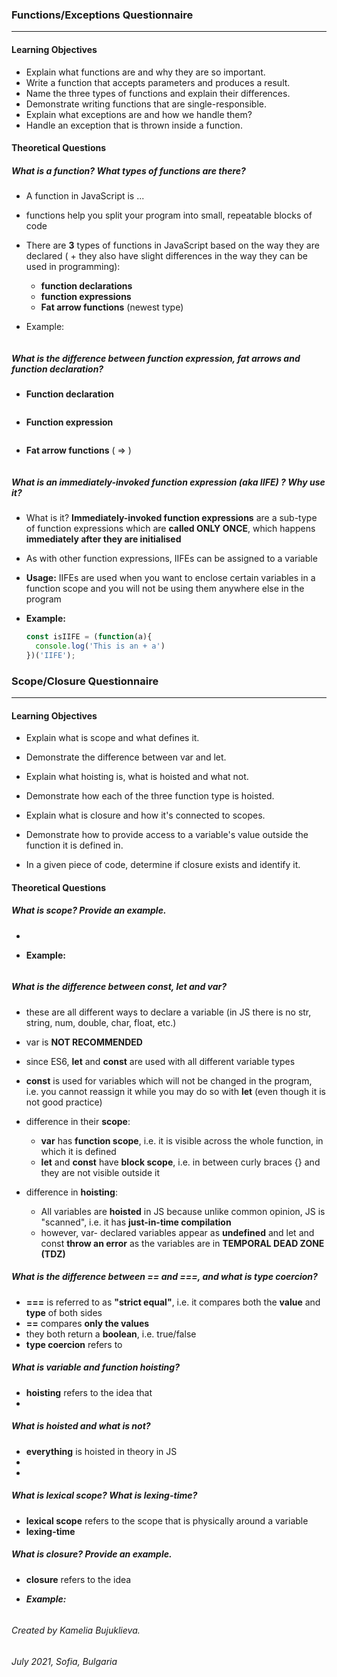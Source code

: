 ### Functions/Exceptions Questionnaire

-------



#### Learning Objectives

- Explain what functions are and why they are so important.
- Write a function that accepts parameters and produces a result.
- Name the three types of functions and explain their differences.
- Demonstrate writing functions that are single-responsible.
- Explain what exceptions are and how we handle them?
- Handle an exception that is thrown inside a function.

#### Theoretical Questions 

##### What is a function? What types of functions are there?

- A function in JavaScript is ...

- functions help you split your program into small, repeatable blocks of code

- There are **3** types of functions in JavaScript based on the way they are declared ( + they also have slight differences in the way they can be used in programming):

  - **function declarations**
  - **function expressions**
  - **Fat arrow functions** (newest type)

- Example:

  ```javascript
  
  ```

##### What is the difference between function expression, fat arrows and function declaration?

- **Function declaration**

  ```javascript
  
  ```

  

- **Function expression**

  ```javascript
  
  ```

  

- **Fat arrow functions** ( => )

  ```javascript
  
  ```

  

#####  What is an immediately-invoked function expression (aka IIFE) ? Why use it?

-  What is it?  **Immediately-invoked function expressions** are a sub-type of function expressions which are **called ONLY ONCE**, which happens **immediately after they are initialised** 

- As with other function expressions, IIFEs can be assigned to a variable

- **Usage:** IIFEs are used when you want to enclose certain variables in a function scope and you will not be using them anywhere else in the program

- **Example:**

  ```javascript
  const isIIFE = (function(a){
    console.log('This is an + a')
  })('IIFE');
  ```

  
### Scope/Closure Questionnaire

-------



#### Learning Objectives

- Explain what is scope and what defines it.

- Demonstrate the difference between var and let.

- Explain what hoisting is, what is hoisted and what not.

- Demonstrate how each of the three function type is hoisted.

- Explain what is closure and how it's connected to scopes.

- Demonstrate how to provide access to a variable's value outside the function it is defined in.

- In a given piece of code, determine if closure exists and identify it.

  

#### Theoretical Questions 

##### What is scope? Provide an example.

- 

- **Example:**

  ```javascript
  
  ```

##### What is the difference between const, let and var?

- these are all different ways to declare  a variable (in JS there is no str, string, num, double, char, float, etc.)
- var is **NOT RECOMMENDED**
- since ES6, **let** and **const** are used with all different variable types
- **const** is used for variables which will not be changed in the program, i.e. you cannot reassign it while you may do so with **let** (even though it is not good practice)
- difference in their **scope**: 
  - **var** has **function scope**, i.e. it is visible across the whole function, in which it is defined
  - **let** and **const** have **block scope**, i.e. in between curly braces {} and they are not visible outside it

- difference in **hoisting**:
  - All variables are **hoisted** in JS because unlike common opinion, JS is "scanned", i.e. it has **just-in-time compilation**
  - however, var- declared variables appear as **undefined** and let and const **throw an error** as the variables are in **TEMPORAL DEAD ZONE** **(TDZ)**

#####  What is the difference between == and ===, and what is type coercion?

- **===**  is referred to as **"strict equal"**, i.e. it compares both the **value** and **type** of both sides
- **==** compares **only the values** 
- they both return a **boolean**, i.e. true/false
- **type coercion** refers to 

##### What is variable and function hoisting?

- **hoisting** refers to the idea that
- 

##### What is hoisted and what is not?

- **everything** is hoisted in theory in JS
- 
- 

##### What is lexical scope? What is lexing-time?

- **lexical scope** refers to the scope that is physically around a variable
- **lexing-time**

##### What is closure? Provide an example.

- **closure** refers to the idea 

- ***Example:***

  ```javascript
  
  ```

  



###### Created by Kamelia Bujuklieva.
###### July 2021, Sofia, Bulgaria
